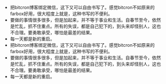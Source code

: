 - 把bitcron博客绑定微信，这下又可以自由书写了。感觉bitcron不如原来的farbox好用，很大程度上就是，这种书写的不便利。
- 要做的事情很多很多，但是加起来，并不等于事业和生活。自春节至今，依然是忙乱，抓不住重点。所有的失误，都是自己犯下的，到头来却怪别人，这也不合理。要勇敢承受，哪怕是最差的结果。
- 每一天都是新的重启。
- 把bitcron博客绑定微信，这下又可以自由书写了。感觉bitcron不如原来的farbox好用，很大程度上就是，这种书写的不便利。
- 要做的事情很多很多，但是加起来，并不等于事业和生活。自春节至今，依然是忙乱，抓不住重点。所有的失误，都是自己犯下的，到头来却怪别人，这也不合理。要勇敢承受，哪怕是最差的结果。
- 每一天都是新的重启。

